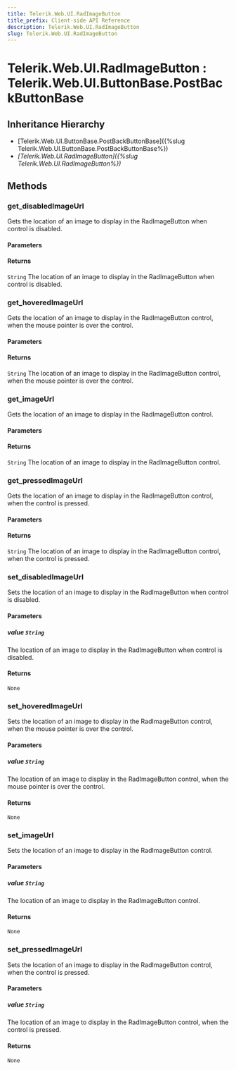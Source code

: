 ```yaml
---
title: Telerik.Web.UI.RadImageButton
title_prefix: Client-side API Reference
description: Telerik.Web.UI.RadImageButton
slug: Telerik.Web.UI.RadImageButton
---
```


# Telerik.Web.UI.RadImageButton : Telerik.Web.UI.ButtonBase.PostBackButtonBase

## Inheritance Hierarchy

* [Telerik.Web.UI.ButtonBase.PostBackButtonBase]({%slug Telerik.Web.UI.ButtonBase.PostBackButtonBase%})
* *[Telerik.Web.UI.RadImageButton]({%slug Telerik.Web.UI.RadImageButton%})*


## Methods

### get_disabledImageUrl

Gets the location of an image to display in the RadImageButton when control is disabled.

#### Parameters

#### Returns

`String` The location of an image to display in the RadImageButton when control is disabled.

### get_hoveredImageUrl

Gets the location of an image to display in the RadImageButton control, when the mouse pointer is over the control.

#### Parameters

#### Returns

`String` The location of an image to display in the RadImageButton control, when the mouse pointer is over the control.

### get_imageUrl

Gets the location of an image to display in the RadImageButton control.

#### Parameters

#### Returns

`String` The location of an image to display in the RadImageButton control.

### get_pressedImageUrl

Gets the location of an image to display in the RadImageButton control, when the control is pressed.

#### Parameters

#### Returns

`String` The location of an image to display in the RadImageButton control, when the control is pressed.

### set_disabledImageUrl

Sets the location of an image to display in the RadImageButton when control is disabled.

#### Parameters

##### value `String`

The location of an image to display in the RadImageButton when control is disabled.

#### Returns

`None` 

### set_hoveredImageUrl

Sets the location of an image to display in the RadImageButton control, when the mouse pointer is over the control.

#### Parameters

##### value `String`

The location of an image to display in the RadImageButton control, when the mouse pointer is over the control.

#### Returns

`None` 

### set_imageUrl

Sets the location of an image to display in the RadImageButton control.

#### Parameters

##### value `String`

The location of an image to display in the RadImageButton control.

#### Returns

`None`

### set_pressedImageUrl

Sets the location of an image to display in the RadImageButton control, when the control is pressed.

#### Parameters

##### value `String`

The location of an image to display in the RadImageButton control, when the control is pressed.

#### Returns

`None` 

